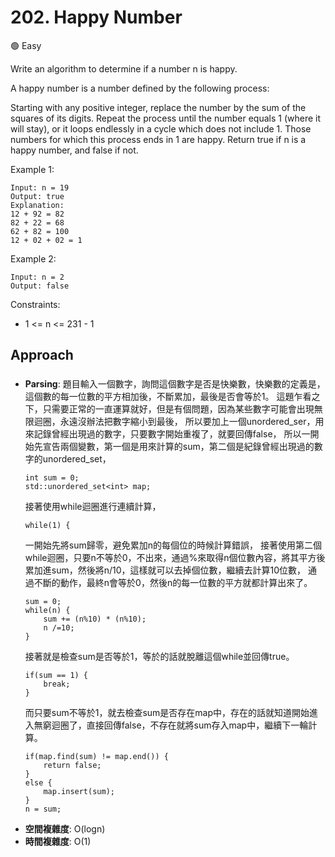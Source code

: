 # 202. Happy Number

🟢 Easy

Write an algorithm to determine if a number n is happy.

A happy number is a number defined by the following process:

Starting with any positive integer, replace the number by the sum of the squares of its digits.
Repeat the process until the number equals 1 (where it will stay), or it loops endlessly in a cycle which does not include 1.
Those numbers for which this process ends in 1 are happy.
Return true if n is a happy number, and false if not.

Example 1:
```
Input: n = 19
Output: true
Explanation:
12 + 92 = 82
82 + 22 = 68
62 + 82 = 100
12 + 02 + 02 = 1
```

Example 2:
```
Input: n = 2
Output: false
```

Constraints:
- 1 <= n <= 231 - 1

## Approach
### 
- **Parsing**: 
    題目輸入一個數字，詢問這個數字是否是快樂數，快樂數的定義是，這個數的每一位數的平方相加後，不斷累加，最後是否會等於1。
    這題乍看之下，只需要正常的一直運算就好，但是有個問題，因為某些數字可能會出現無限迴圈，永遠沒辦法把數字縮小到最後，
    所以要加上一個unordered_ser，用來記錄曾經出現過的數字，只要數字開始重複了，就要回傳false，
    所以一開始先宣告兩個變數，第一個是用來計算的sum，第二個是紀錄曾經出現過的數字的unordered_set，
    ```
    int sum = 0;
    std::unordered_set<int> map;
    ```
    接著使用while迴圈進行連續計算，
    ```
    while(1) {
    ```
    一開始先將sum歸零，避免累加n的每個位的時候計算錯誤，
    接著使用第二個while迴圈，只要n不等於0，不出來，通過%來取得n個位數內容，將其平方後累加進sum，然後將n/10，這樣就可以去掉個位數，繼續去計算10位數，
    通過不斷的動作，最終n會等於0，然後n的每一位數的平方就都計算出來了。
    ```
    sum = 0;
    while(n) {
        sum += (n%10) * (n%10);
        n /=10;
    }
    ```
    接著就是檢查sum是否等於1，等於的話就脫離這個while並回傳true。
    ```
    if(sum == 1) {
        break;
    }
    ```
    而只要sum不等於1，就去檢查sum是否存在map中，存在的話就知道開始進入無窮迴圈了，直接回傳false，不存在就將sum存入map中，繼續下一輪計算。
    ```
    if(map.find(sum) != map.end()) {
        return false;
    }
    else {
        map.insert(sum);
    }
    n = sum;
    ```
- **空間複雜度**: O(logn)
- **時間複雜度**: O(1)